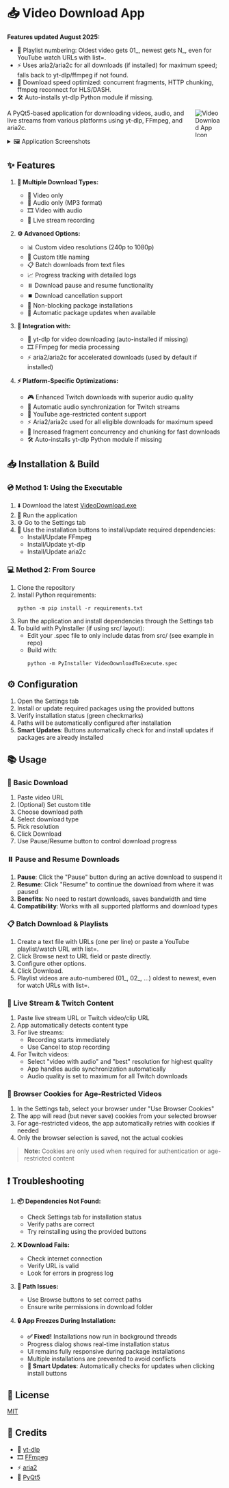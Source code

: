# 📥 Video Download App

**Features updated August 2025:**
- 🚀 Playlist numbering: Oldest video gets 01_, newest gets N_, even for YouTube watch URLs with list=.
- ⚡ Uses aria2/aria2c for all downloads (if installed) for maximum speed; falls back to yt-dlp/ffmpeg if not found.
- 🧩 Download speed optimized: concurrent fragments, HTTP chunking, ffmpeg reconnect for HLS/DASH.
- 🛠️ Auto-installs yt-dlp Python module if missing.

<img src="icons/app_icon.ico" width="64" height="64" alt="Video Download App Icon" align="right">

A PyQt5-based application for downloading videos, audio, and live streams from various platforms using yt-dlp, FFmpeg, and aria2c.

<details>
<summary>🖼️ Application Screenshots</summary>

<div align="center">
  <img src="img/main.png" width="800" alt="Main Window Interface">
  <p><em>Main Application Window</em></p>
  
  <img src="img/settings.png" width="800" alt="Settings Panel">
  <p><em>Settings and Package Management</em></p>
</div>
</details>

## ✨ Features

1. **📼 Multiple Download Types:**
   - 🎥 Video only
   - 🎵 Audio only (MP3 format)
   - 🎞️ Video with audio
   - 🔴 Live stream recording

2. **⚙️ Advanced Options:**
   - 📊 Custom video resolutions (240p to 1080p)
   - 📝 Custom title naming
   - 📋 Batch downloads from text files
   - 📈 Progress tracking with detailed logs
   - ⏸️ Download pause and resume functionality
   - ⏹️ Download cancellation support
   - 🔧 Non-blocking package installations
   - 🔄 Automatic package updates when available

3. **🔧 Integration with:**
   - 🚀 yt-dlp for video downloading (auto-installed if missing)
   - 🎞️ FFmpeg for media processing
   - ⚡ aria2/aria2c for accelerated downloads (used by default if installed)
   
4. **⚡ Platform-Specific Optimizations:**
   - 🎮 Enhanced Twitch downloads with superior audio quality
   - 🔄 Automatic audio synchronization for Twitch streams
   - 📱 YouTube age-restricted content support
   - ⚡ Aria2/aria2c used for all eligible downloads for maximum speed
   - 🧩 Increased fragment concurrency and chunking for fast downloads
   - 🛠️ Auto-installs yt-dlp Python module if missing

## 📥 Installation & Build

### 💿 Method 1: Using the Executable
1. ⬇️ Download the latest [VideoDownload.exe](https://github.com/JaredJomar/Projects/raw/main/VideoDownload/VideoDownload.exe)
2. 🏃 Run the application
3. ⚙️ Go to the Settings tab
4. 🔧 Use the installation buttons to install/update required dependencies:
   - Install/Update FFmpeg
   - Install/Update yt-dlp
   - Install/Update aria2c

### 💻 Method 2: From Source
1. Clone the repository
2. Install Python requirements:
   ```pwsh
   python -m pip install -r requirements.txt
   ```
3. Run the application and install dependencies through the Settings tab
4. To build with PyInstaller (if using src/ layout):
   - Edit your .spec file to only include datas from src/ (see example in repo)
   - Build with:
     ```pwsh
     python -m PyInstaller VideoDownloadToExecute.spec
     ```

## ⚙️ Configuration

1. Open the Settings tab
2. Install or update required packages using the provided buttons
3. Verify installation status (green checkmarks)
4. Paths will be automatically configured after installation
5. **Smart Updates**: Buttons automatically check for and install updates if packages are already installed

## 📚 Usage

### 🔰 Basic Download
1. Paste video URL
2. (Optional) Set custom title
3. Choose download path
4. Select download type
5. Pick resolution
6. Click Download
7. Use Pause/Resume button to control download progress

### ⏸️ Pause and Resume Downloads
1. **Pause**: Click the "Pause" button during an active download to suspend it
2. **Resume**: Click "Resume" to continue the download from where it was paused
3. **Benefits**: No need to restart downloads, saves bandwidth and time
4. **Compatibility**: Works with all supported platforms and download types

### 📋 Batch Download & Playlists
1. Create a text file with URLs (one per line) or paste a YouTube playlist/watch URL with list=.
2. Click Browse next to URL field or paste directly.
3. Configure other options.
4. Click Download.
5. Playlist videos are auto-numbered (01_, 02_, …) oldest to newest, even for watch URLs with list=.

### 🔴 Live Stream & Twitch Content
1. Paste live stream URL or Twitch video/clip URL
2. App automatically detects content type
3. For live streams:
   - Recording starts immediately
   - Use Cancel to stop recording
4. For Twitch videos:
   - Select "video with audio" and "best" resolution for highest quality
   - App handles audio synchronization automatically
   - Audio quality is set to maximum for all Twitch downloads

### 🍪 Browser Cookies for Age-Restricted Videos
1. In the Settings tab, select your browser under "Use Browser Cookies"
2. The app will read (but never save) cookies from your selected browser
3. For age-restricted videos, the app automatically retries with cookies if needed
4. Only the browser selection is saved, not the actual cookies

> **Note:** Cookies are only used when required for authentication or age-restricted content

## ❗ Troubleshooting

1. **📦 Dependencies Not Found:**
   - Check Settings tab for installation status
   - Verify paths are correct
   - Try reinstalling using the provided buttons

2. **❌ Download Fails:**
   - Check internet connection
   - Verify URL is valid
   - Look for errors in progress log

3. **📁 Path Issues:**
   - Use Browse buttons to set correct paths
   - Ensure write permissions in download folder

4. **🔒 App Freezes During Installation:**
   - **✅ Fixed!** Installations now run in background threads
   - Progress dialog shows real-time installation status
   - UI remains fully responsive during package installations
   - Multiple installations are prevented to avoid conflicts
   - **🔄 Smart Updates**: Automatically checks for updates when clicking install buttons

## 📄 License

[MIT](https://choosealicense.com/licenses/mit/)

## 👏 Credits

- 🚀 [yt-dlp](https://github.com/yt-dlp/yt-dlp)
- 🎞️ [FFmpeg](https://github.com/FFmpeg/FFmpeg)
- ⚡ [aria2](https://github.com/aria2/aria2)
- 🎨 [PyQt5](https://www.riverbankcomputing.com/software/pyqt/)
